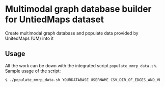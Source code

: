 # Multimodal graph database builder for UntiedMaps dataset

Create multimodal graph database and populate data provided by UnitedMaps (UM) into it

## Usage

All the work can be down with the integrated script `populate_mmrp_data.sh`. Sample usage of the script:

```bash
$ ./populate_mmrp_data.sh YOURDATABASE USERNAME CSV_DIR_OF_EDGES_AND_VERTICES
```


